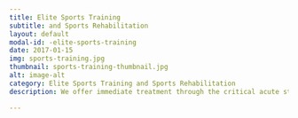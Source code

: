```yaml
---
title: Elite Sports Training
subtitle: and Sports Rehabilitation
layout: default
modal-id: -elite-sports-training
date: 2017-01-15
img: sports-training.jpg
thumbnail: sports-training-thumbnail.jpg
alt: image-alt
category: Elite Sports Training and Sports Rehabilitation
description: We offer immediate treatment through the critical acute stage of injuries to facilitate a faster return to your normal life. An acute injury can range from an ankle sprain to whiplash from a motor vehicle accident. We use a wide variety of biomechanical, functionally based tools and exercises to help you get back to your life after surgery. Below are a list of a few post-operative surgeries we can assist you with foot/ankle, knee, hip, spine (lumbar, thoracic, or cervical), shoulder, and elbow/wrist/hand.

---
```

